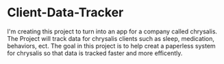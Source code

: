 # Client-Data-Tracker
I'm creating this project to turn into an app for a company called chrysalis. The Project will track data for chrysalis clients such as sleep, medication, behaviors, ect.
The goal in this project is to help creat a paperless system for chrysalis so that data is tracked faster and more efficently.

